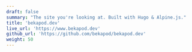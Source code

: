 ```yaml
---
draft: false
summary: "The site you're looking at. Built with Hugo & Alpine.js."
title: 'bekapod.dev'
live_url: 'https://www.bekapod.dev'
github_url: 'https://github.com/bekapod/bekapod.dev'
weight: 50
---
```

